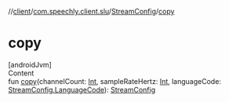 //[client](../../index.md)/[com.speechly.client.slu](../index.md)/[StreamConfig](index.md)/[copy](copy.md)



# copy  
[androidJvm]  
Content  
fun [copy](copy.md)(channelCount: [Int](https://kotlinlang.org/api/latest/jvm/stdlib/kotlin/-int/index.html), sampleRateHertz: [Int](https://kotlinlang.org/api/latest/jvm/stdlib/kotlin/-int/index.html), languageCode: [StreamConfig.LanguageCode](-language-code/index.md)): [StreamConfig](index.md)  



